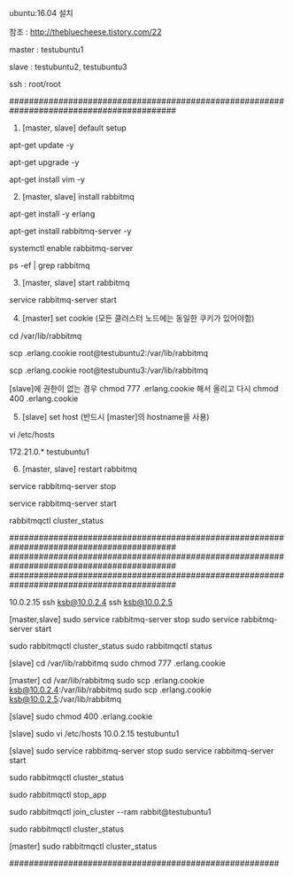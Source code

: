 ubuntu:16.04 설치

참조 : http://thebluecheese.tistory.com/22


master : testubuntu1

slave : testubuntu2, testubuntu3

ssh : root/root


##########################################################################################


1. [master, slave] default setup

apt-get update -y

apt-get upgrade -y

apt-get install vim -y


2. [master, slave] install rabbitmq 

apt-get install -y erlang

apt-get install rabbitmq-server -y

systemctl enable rabbitmq-server

ps -ef | grep rabbitmq

3. [master, slave] start rabbitmq 

service rabbitmq-server start


4. [master] set cookie (모든 클러스터 노드에는 동일한 쿠키가 있어야함)

cd /var/lib/rabbitmq

scp .erlang.cookie root@testubuntu2:/var/lib/rabbitmq

scp .erlang.cookie root@testubuntu3:/var/lib/rabbitmq

[slave]에 권한이 없는 경우 chmod 777 .erlang.cookie 해서 올리고 다시 chmod 400 .erlang.cookie


5. [slave] set host (반드시 [master]의 hostname을 사용)

vi /etc/hosts

172.21.0.*      testubuntu1


6. [master, slave] restart rabbitmq 

service rabbitmq-server stop

service rabbitmq-server start


rabbitmqctl cluster_status



##########################################################################################
##########################################################################################
##########################################################################################


10.0.2.15
ssh ksb@10.0.2.4
ssh ksb@10.0.2.5


[master,slave]
sudo service rabbitmq-server stop
sudo service rabbitmq-server start

sudo rabbitmqctl cluster_status
sudo rabbitmqctl status

[slave]
cd /var/lib/rabbitmq
sudo chmod 777 .erlang.cookie

[master]
cd /var/lib/rabbitmq
sudo scp .erlang.cookie ksb@10.0.2.4:/var/lib/rabbitmq
sudo scp .erlang.cookie ksb@10.0.2.5:/var/lib/rabbitmq

[slave]
sudo chmod 400 .erlang.cookie

[slave]
sudo vi /etc/hosts
10.0.2.15       testubuntu1

[slave]
sudo service rabbitmq-server stop
sudo service rabbitmq-server start

sudo rabbitmqctl cluster_status

sudo rabbitmqctl stop_app

sudo rabbitmqctl join_cluster --ram rabbit@testubuntu1

sudo rabbitmqctl cluster_status


[master]
sudo rabbitmqctl cluster_status

#######################################################




